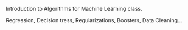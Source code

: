 Introduction to Algorithms for Machine Learning class.

Regression, Decision tress, Regularizations, Boosters, Data Cleaning...
